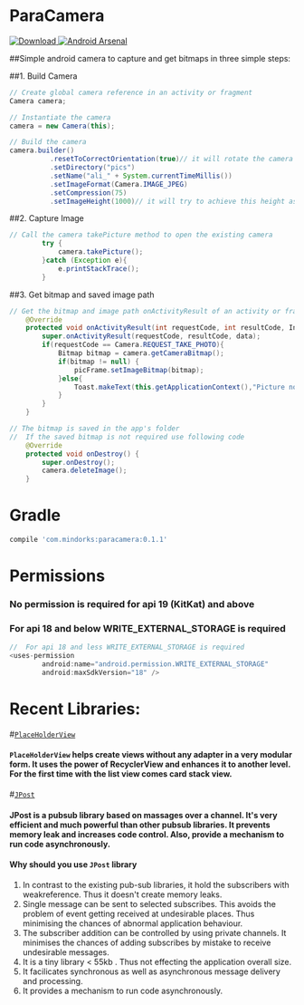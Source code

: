 # ParaCamera
[ ![Download](https://api.bintray.com/packages/janishar/mindorks/paracamera/images/download.svg) ](https://bintray.com/janishar/mindorks/paracamera/_latestVersion)
[![Android Arsenal](https://img.shields.io/badge/Android%20Arsenal-ParaCamera-brightgreen.svg?style=flat)](http://android-arsenal.com/details/1/4415)

##Simple android camera to capture and get bitmaps in three simple steps:

##1. Build Camera
```java
// Create global camera reference in an activity or fragment
Camera camera;

// Instantiate the camera
camera = new Camera(this);

// Build the camera
camera.builder()
          .resetToCorrectOrientation(true)// it will rotate the camera bitmap to the correct orientation from meta data
          .setDirectory("pics")
          .setName("ali_" + System.currentTimeMillis())
          .setImageFormat(Camera.IMAGE_JPEG)
          .setCompression(75)
          .setImageHeight(1000)// it will try to achieve this height as close as possible maintaining the aspect ratio;             
```
##2. Capture Image
```java
// Call the camera takePicture method to open the existing camera             
        try {
            camera.takePicture();
        }catch (Exception e){
            e.printStackTrace();
        }
```
##3. Get bitmap and saved image path
```java
// Get the bitmap and image path onActivityResult of an activity or fragment
    @Override
    protected void onActivityResult(int requestCode, int resultCode, Intent data) {
        super.onActivityResult(requestCode, resultCode, data);
        if(requestCode == Camera.REQUEST_TAKE_PHOTO){
            Bitmap bitmap = camera.getCameraBitmap();
            if(bitmap != null) {
                picFrame.setImageBitmap(bitmap);
            }else{
                Toast.makeText(this.getApplicationContext(),"Picture not taken!",Toast.LENGTH_SHORT).show();
            }
        }
    }   
```
```java
// The bitmap is saved in the app's folder
//  If the saved bitmap is not required use following code
    @Override
    protected void onDestroy() {
        super.onDestroy();
        camera.deleteImage();
    }
```

# Gradle
```groovy
compile 'com.mindorks:paracamera:0.1.1'
```

# Permissions
### No permission is required for api 19 (KitKat) and above

### For api 18 and below WRITE_EXTERNAL_STORAGE is required
```java
//  For api 18 and less WRITE_EXTERNAL_STORAGE is required
<uses-permission
        android:name="android.permission.WRITE_EXTERNAL_STORAGE"
        android:maxSdkVersion="18" />
```

# Recent Libraries: 
#[`PlaceHolderView`](https://github.com/janishar/PlaceHolderView)
#### `PlaceHolderView` helps create views without any adapter in a very modular form. It uses the power of RecyclerView and enhances it to another level. For the first time with the list view comes card stack view.

#[`JPost`](https://github.com/janishar/JPost)
#### JPost is a pubsub library based on massages over a channel. It's very efficient and much powerful than other pubsub libraries. It prevents memory leak and increases code control. Also, provide a mechanism to run code asynchronously.

#### Why should you use `JPost` library
1. In contrast to the existing pub-sub libraries, it hold the subscribers with weakreference. Thus it doesn't create memory leaks.
2. Single message can be sent to selected subscribes. This avoids the problem of event getting received at undesirable places. Thus minimising the chances of abnormal application behaviour.
3. The subscriber addition can be controlled by using private channels. It minimises the chances of adding subscribes by mistake to receive undesirable messages.
4. It is a tiny library < 55kb . Thus not effecting the application overall size.
5. It facilicates synchronous as well as asynchronous message delivery and processing.
6. It provides a mechanism to run code asynchronously.
